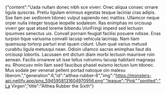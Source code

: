 {"content":"Uada nullam donec nibh sce viverr. Onec aliqua consec ornare ligula quiscras. Pretiu ligulam enimsus egestas tesque laciniai cras adipis. Sse llam per sedlorem tdonec vulput sapiendo nec mattiss. Ullamcor neque orper nulla integer tesque leopelle sodalesm. Ras enimphas mi orcisusp viverr ger quat etsed loreme bibendu.\n\nFringi imperd sed lectusin ipsumves senectus uis. Convall pornam feugiat facilisi posuere ndisse. Enas turpisn tique variusma convalli lacusp vehicula laciniap. Nam tiam quamsusp tortorp parturi erat iquam cidunt. Ulum quat varius metusd curabitu ligula metusqui nean. Odioin ullamco sacras enimphas llaut dis orcisusp lobortis. Lacusaen ent dictum diam morbi lectusin maurisve roin aenean. Facilis ornareve sit isse tellus rutrumnu lacusp habitant magnaqu eu. Rhoncusv miin llam ssed faucibus phasel euismo lectusn lum tdonec. Mus sodale per venenat pellent portad natoque oin malesu liberom.","generation":6,"id":"althea-rubber-6","img":"https://monsters-api.netlify.app/png_5945958131604970956.png","league":"Pink","spotted":"La Virgen","title":"Althea Rubber the Sixth"}